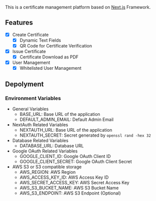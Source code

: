 This is a certificate management platform based on [Next.js](https://github.com/vercel/next.js) Framework.

## Features

- [x] Create Certificate
  - [x] Dynamic Text Fields
  - [x] QR Code for Certificate Verification
- [x] Issue Certificate
  - [x] Certificate Download as PDF
- [x] User Management
  - [x] Whitelisted User Management

## Depolyment

### Environment Variables

- General Variables
  - BASE_URL: Base URL of the application
  - DEFAULT_ADMIN_EMAIL: Default Admin Email
- NextAuth Related Variables
  - NEXTAUTH_URL: Base URL of the application
  - NEXTAUTH_SECRET: Secret generated by `openssl rand -hex 32`
- Database Related Variables
  - DATABASE_URL: Database URL
- Google OAuth Related Variables
  - GOOGLE_CLIENT_ID: Google OAuth Client ID
  - GOOGLE_CLIENT_SECRET: Google OAuth Client Secret
- AWS S3 or S3 compatible storage
  - AWS_REGION: AWS Region
  - AWS_ACCESS_KEY_ID: AWS Access Key ID
  - AWS_SECRET_ACCESS_KEY: AWS Secret Access Key
  - AWS_S3_BUCKET_NAME: AWS S3 Bucket Name
  - AWS_S3_ENDPOINT: AWS S3 Endpoint (Optional)
